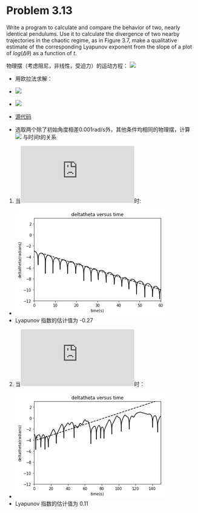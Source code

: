 
# Problem 3.13
Write a program to calculate and compare the behavior of two, nearly identical pendulums. Use it to calculate the divergence of two nearby trajectories in the chaotic regime, as in Figure 3.7, make a qualitative estimate of the corresponding Lyapunov exponent from the slope of a plot of $log(\Delta\theta)$ as a function of $t$.

物理摆（考虑阻尼，非线性，受迫力）的运动方程：
![](http://latex.codecogs.com/gif.latex?\frac{d^2\theta}{dt^2}=-\frac{g}{l}-q\frac{d\theta}{dt}&plus;F_Dsin(\Omega_Dt))

- 用欧拉法求解：
- ![](http://latex.codecogs.com/gif.latex?\omega_{i&plus;1}=\omega_i-[(\frac{g}{l}sin(\theta_i))&plus;q\omega_i-F_Dsin(\Omega_Dt_i)]\Delta&space;t)

- ![](http://latex.codecogs.com/gif.latex?\theta_{i&plus;1}=\theta_i&plus;\omega_{i&plus;1}\Delta&space;t)
- [源代码](https://github.com/HollandChen/Computational_Physics_N2015301020067/blob/master/Exercise%2007/material/%E6%BA%90%E4%BB%A3%E7%A0%81.txt)

- 选取两个除了初始角度相差0.001rad/s外，其他条件均相同的物理摆，计算 ![](http://latex.codecogs.com/gif.latex?\Delta&space;\theta) 与时间t的关系
1. 当![](http://latex.codecogs.com/gif.latex?F_D=0.5)时:
- ![](https://github.com/HollandChen/Computational_Physics_N2015301020067/blob/master/Exercise%2007/material/0.5.png)
- Lyapunov 指数的估计值为 -0.27
2. 当![](http://latex.codecogs.com/gif.latex?F_D=1.2)时：
- ![](https://github.com/HollandChen/Computational_Physics_N2015301020067/blob/master/Exercise%2007/material/1.2.png)
- Lyapunov 指数的估计值为 0.11
